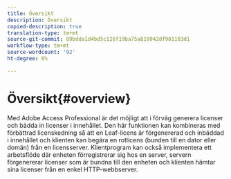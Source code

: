 ```yaml
---
title: Översikt
description: Översikt
copied-description: true
translation-type: tm+mt
source-git-commit: 89bdda1d4bd5c126f19ba75a819942df901183d1
workflow-type: tm+mt
source-wordcount: '92'
ht-degree: 0%

---
```



# Översikt{#overview}

Med Adobe Access Professional är det möjligt att i förväg generera licenser och bädda in licenser i innehållet. Den här funktionen kan kombineras med förbättrad licenskedning så att en Leaf-licens är förgenererad och inbäddad i innehållet och klienten kan begära en rotlicens (bunden till en dator eller domän) från en licensserver. Klientprogram kan också implementera ett arbetsflöde där enheten förregistrerar sig hos en server, servern förgenererar licenser som är bundna till den enheten och klienten hämtar sina licenser från en enkel HTTP-webbserver.
